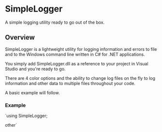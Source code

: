 # SimpleLogger
A simple logging utility ready to go out of the box.

## Overview
SimpleLogger is a lightweight utility for logging information and errors to file and to the Windows command line written in C# for .NET applications.

You simply add SimpleLogger.dll as a reference to your project in Visual Studio and you're ready to go.

There are 4 color options and the ability to change log files on the fly to log information and other data to multiple files throughout your code.

A basic example will follow.

### Example
`using SimpleLogger;

other`
